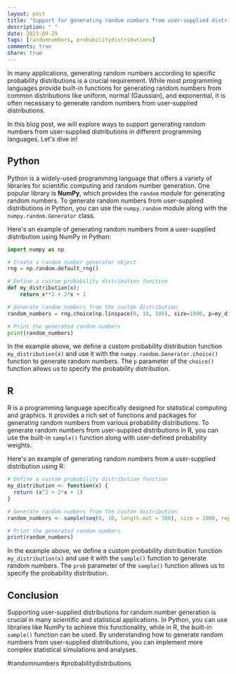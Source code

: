 ```yaml
---
layout: post
title: "Support for generating random numbers from user-supplied distributions"
description: " "
date: 2023-09-29
tags: [randomnumbers, probabilitydistributions]
comments: true
share: true
---
```


In many applications, generating random numbers according to specific probability distributions is a crucial requirement. While most programming languages provide built-in functions for generating random numbers from common distributions like uniform, normal (Gaussian), and exponential, it is often necessary to generate random numbers from user-supplied distributions. 

In this blog post, we will explore ways to support generating random numbers from user-supplied distributions in different programming languages. Let's dive in!

## Python

Python is a widely-used programming language that offers a variety of libraries for scientific computing and random number generation. One popular library is **NumPy**, which provides the `random` module for generating random numbers. To generate random numbers from user-supplied distributions in Python, you can use the `numpy.random` module along with the `numpy.random.Generator` class.

Here's an example of generating random numbers from a user-supplied distribution using NumPy in Python:

```python
import numpy as np

# Create a random number generator object
rng = np.random.default_rng()

# Define a custom probability distribution function
def my_distribution(x):
    return x**2 + 2*x + 1

# Generate random numbers from the custom distribution
random_numbers = rng.choice(np.linspace(0, 10, 100), size=1000, p=my_distribution(np.linspace(0, 10, 100)))

# Print the generated random numbers
print(random_numbers)
```

In the example above, we define a custom probability distribution function `my_distribution(x)` and use it with the `numpy.random.Generator.choice()` function to generate random numbers. The `p` parameter of the `choice()` function allows us to specify the probability distribution.

## R

R is a programming language specifically designed for statistical computing and graphics. It provides a rich set of functions and packages for generating random numbers from various probability distributions. To generate random numbers from user-supplied distributions in R, you can use the built-in `sample()` function along with user-defined probability weights.

Here's an example of generating random numbers from a user-supplied distribution using R:

```R
# Define a custom probability distribution function
my_distribution <- function(x) {
  return (x^2 + 2*x + 1)
}

# Generate random numbers from the custom distribution
random_numbers <- sample(seq(0, 10, length.out = 100), size = 1000, replace = TRUE, prob = my_distribution(seq(0, 10, length.out = 100)))

# Print the generated random numbers
print(random_numbers)
```

In the example above, we define a custom probability distribution function `my_distribution(x)` and use it with the `sample()` function to generate random numbers. The `prob` parameter of the `sample()` function allows us to specify the probability distribution.

## Conclusion

Supporting user-supplied distributions for random number generation is crucial in many scientific and statistical applications. In Python, you can use libraries like NumPy to achieve this functionality, while in R, the built-in `sample()` function can be used. By understanding how to generate random numbers from user-supplied distributions, you can implement more complex statistical simulations and analyses.

#randomnumbers #probabilitydistributions